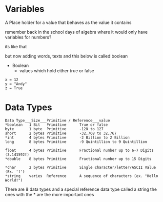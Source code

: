 # Variables
A Place holder for a value that behaves as the value it contains

remember back in the school days of algebra where it would only have variables for numbers? 

its like that

but 
now adding words, texts and this below is called boolean
- Boolean
  - values which hold either true or false
```
x = 12
y = "Andy"
z = True
```

 # Data Types
 ```
Data Type___Size___Primitive / Reference___value
*boolean   1 Bit   Primitive      True or false
byte       1 byte  Primitive      -128 to 127
short      2 bytes Primitive      -32,768 to 32,767
*int       4 bytes Primitive      -2 Billion to 2 Billion
long       8 bytes Primitive      -9 Quintillion to 9 Quintillion

float      4 bytes Primitive      Fractional number up to 6-7 Digits (3.141592f)
*double    8 bytes Primitive      Fractional number up to 15 Digits

*char      2 bytes Primitive      Single character/letter/ASCII Value (Ex. 'f')
*string    varies  Reference      A sequence of characters (ex. "Hello World!")
```
 There are 8 data types and a special reference data type called a string 
 the ones with the * are the more important ones

